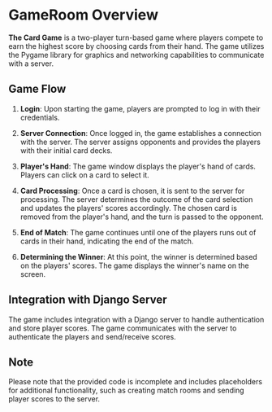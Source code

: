 # GameRoom Overview

**The Card Game** is a two-player turn-based game where players compete to earn the highest score by choosing cards from their hand. The game utilizes the Pygame library for graphics and networking capabilities to communicate with a server.

## Game Flow

1. **Login**: Upon starting the game, players are prompted to log in with their credentials. 

2. **Server Connection**: Once logged in, the game establishes a connection with the server. The server assigns opponents and provides the players with their initial card decks.

3. **Player's Hand**: The game window displays the player's hand of cards. Players can click on a card to select it. 

4. **Card Processing**: Once a card is chosen, it is sent to the server for processing. The server determines the outcome of the card selection and updates the players' scores accordingly. The chosen card is removed from the player's hand, and the turn is passed to the opponent.

5. **End of Match**: The game continues until one of the players runs out of cards in their hand, indicating the end of the match. 

6. **Determining the Winner**: At this point, the winner is determined based on the players' scores. The game displays the winner's name on the screen.

## Integration with Django Server

The game includes integration with a Django server to handle authentication and store player scores. The game communicates with the server to authenticate the players and send/receive scores.

## Note

Please note that the provided code is incomplete and includes placeholders for additional functionality, such as creating match rooms and sending player scores to the server.

